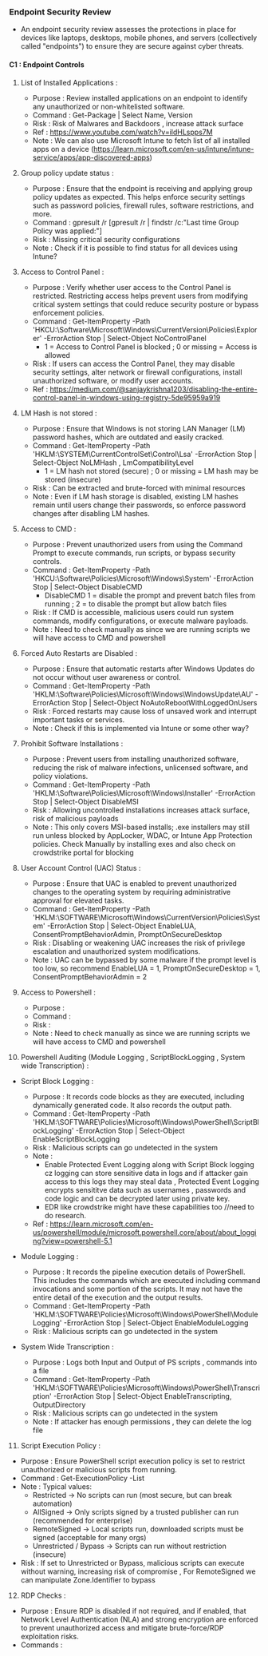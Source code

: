 ### Endpoint Security Review 

- An endpoint security review assesses the protections in place for devices like laptops, desktops, mobile phones, and servers (collectively called "endpoints") to ensure they are secure against cyber threats.

#### C1 : Endpoint Controls 

1. List of Installed Applications :
   - Purpose : Review installed applications on an endpoint to identify any unauthorized or non-whitelisted software.
   - Command : Get-Package | Select Name, Version
   - Risk    : Risk of Malwares and Backdoors , increase attack surface
   - Ref     : https://www.youtube.com/watch?v=ildHLspps7M
   - Note    : We can also use Microsoft Intune to fetch list of all installed apps on a device
               (https://learn.microsoft.com/en-us/intune/intune-service/apps/app-discovered-apps)

2. Group policy update status :
   - Purpose : Ensure that the endpoint is receiving and applying group policy updates as expected. This helps enforce security settings such as password policies, firewall rules, software restrictions, and more. 
   - Command : gpresult /r [gpresult /r | findstr /c:"Last time Group Policy was applied:"]
   - Risk    : Missing critical security configurations
   - Note    : Check if it is possible to find status for all devices using Intune?

3. Access to Control Panel :
   - Purpose : Verify whether user access to the Control Panel is restricted. Restricting access helps prevent users from modifying critical system settings that could reduce security posture or bypass enforcement policies.
   - Command : Get-ItemProperty -Path 'HKCU:\Software\Microsoft\Windows\CurrentVersion\Policies\Explorer' -ErrorAction Stop | Select-Object NoControlPanel
      - 1 = Access to Control Panel is blocked ; 0 or missing = Access is allowed 
   - Risk    : If users can access the Control Panel, they may disable security settings, alter network or firewall configurations, install unauthorized software, or modify user accounts.
   - Ref    : https://medium.com/@sanjaykrishna1203/disabling-the-entire-control-panel-in-windows-using-registry-5de95959a919 

4. LM Hash is not stored :
   - Purpose : Ensure that Windows is not storing LAN Manager (LM) password hashes, which are outdated and easily cracked.
   - Command : Get-ItemProperty -Path 'HKLM:\SYSTEM\CurrentControlSet\Control\Lsa' -ErrorAction Stop | Select-Object NoLMHash , LmCompatibilityLevel
      - 1 = LM hash not stored (secure) ; 0 or missing = LM hash may be stored (insecure)
   - Risk    : Can be extracted and brute-forced with minimal resources
   - Note    : Even if LM hash storage is disabled, existing LM hashes remain until users change their passwords, so enforce password changes after disabling LM hashes.

5. Access to CMD :
   - Purpose : Prevent unauthorized users from using the Command Prompt to execute commands, run scripts, or bypass security controls.
   - Command : Get-ItemProperty -Path 'HKCU:\Software\Policies\Microsoft\Windows\System' -ErrorAction Stop | Select-Object DisableCMD
      - DisableCMD 1 = disable the prompt and prevent batch files from running ; 2 = to disable the prompt but allow batch files
   - Risk    : If CMD is accessible, malicious users could run system commands, modify configurations, or execute malware payloads.
   - Note    : Need to check manually as since we are running scripts we will have access to CMD and powershell

6. Forced Auto Restarts are Disabled :
   - Purpose : Ensure that automatic restarts after Windows Updates do not occur without user awareness or control.
   - Command : Get-ItemProperty -Path 'HKLM:\Software\Policies\Microsoft\Windows\WindowsUpdate\AU' -ErrorAction Stop | Select-Object NoAutoRebootWithLoggedOnUsers
   - Risk    : Forced restarts may cause loss of unsaved work and interrupt important tasks or services.
   - Note    : Check if this is implemented via Intune or some other way?

7. Prohibit Software Installations :
   - Purpose : Prevent users from installing unauthorized software, reducing the risk of malware infections, unlicensed software, and policy violations.
   - Command : Get-ItemProperty -Path 'HKLM:\Software\Policies\Microsoft\Windows\Installer' -ErrorAction Stop | Select-Object DisableMSI 
   - Risk    : Allowing uncontrolled installations increases attack surface, risk of malicious payloads
   - Note    : This only covers MSI-based installs; .exe installers may still run unless blocked by AppLocker, WDAC, or Intune App Protection policies.
               Check Manually by installing exes and also check on crowdstrike portal for blocking

8. User Account Control (UAC) Status :
   - Purpose : Ensure that UAC is enabled to prevent unauthorized changes to the operating system by requiring administrative approval for elevated tasks.
   - Command : Get-ItemProperty -Path 'HKLM:\SOFTWARE\Microsoft\Windows\CurrentVersion\Policies\System' -ErrorAction Stop | Select-Object EnableLUA, ConsentPromptBehaviorAdmin, PromptOnSecureDesktop 
   - Risk    : Disabling or weakening UAC increases the risk of privilege escalation and unauthorized system modifications.
   - Note    : UAC can be bypassed by some malware if the prompt level is too low, so recommend EnableLUA = 1, PromptOnSecureDesktop = 1, ConsentPromptBehaviorAdmin = 2

9. Access to Powershell :
   - Purpose :
   - Command :
   - Risk    :
   - Note    : Need to check manually as since we are running scripts we will have access to CMD and powershell
    
10. Powershell Auditing (Module Logging , ScriptBlockLogging , System wide Transcription) :
   - Script Block Logging :
      - Purpose : It records code blocks as they are executed, including dynamically generated code. It also records the output path.
      - Command : Get-ItemProperty -Path 'HKLM:\SOFTWARE\Policies\Microsoft\Windows\PowerShell\ScriptBlockLogging' -ErrorAction Stop | Select-Object EnableScriptBlockLogging
      - Risk    : Malicious scripts can go undetected in the system
      - Note    :
         - Enable Protected Event Logging along with Script Block logging cz logging can store sensitive data in logs and if attacker gain access to this logs they may steal data , Protected Event Logging encrypts sensititve data such as usernames , passwords and code logic and can be decrypted later using private key. 
         - EDR like crowdstrike might have these capabilities too //need to do research.
      - Ref     : https://learn.microsoft.com/en-us/powershell/module/microsoft.powershell.core/about/about_logging?view=powershell-5.1
      
   - Module Logging : 
      - Purpose : It records the pipeline execution details of PowerShell. This includes the commands which are executed including command invocations and some portion of the scripts. It may not have the entire detail of the execution and the output results.
      - Command : Get-ItemProperty -Path 'HKLM:\SOFTWARE\Policies\Microsoft\Windows\PowerShell\ModuleLogging' -ErrorAction Stop | Select-Object EnableModuleLogging
      - Risk    : Malicious scripts can go undetected in the system 

   - System Wide Transcription :
      - Purpose : Logs both Input and Output of PS scripts , commands into a file 
      - Command : Get-ItemProperty -Path 'HKLM:\SOFTWARE\Policies\Microsoft\Windows\PowerShell\Transcription' -ErrorAction Stop | Select-Object EnableTranscripting, OutputDirectory
      - Risk    : Malicious scripts can go undetected in the system 
      - Note    : If attacker has enough permissions , they can delete the log file

11. Script Execution Policy :
   - Purpose : Ensure PowerShell script execution policy is set to restrict unauthorized or malicious scripts from running.
   - Command : Get-ExecutionPolicy -List
   - Note    : Typical values:
      - Restricted → No scripts can run (most secure, but can break automation)
      - AllSigned → Only scripts signed by a trusted publisher can run (recommended for enterprise)
      - RemoteSigned → Local scripts run, downloaded scripts must be signed (acceptable for many orgs)
      - Unrestricted / Bypass → Scripts can run without restriction (insecure)
   - Risk    : If set to Unrestricted or Bypass, malicious scripts can execute without warning, increasing risk of compromise , For RemoteSigned we can manipulate Zone.Identifier to bypass

12. RDP Checks :
   - Purpose : Ensure RDP is disabled if not required, and if enabled, that Network Level Authentication (NLA) and strong encryption are enforced to prevent unauthorized access and mitigate brute-force/RDP exploitation risks.
   - Commands : 

     
     


